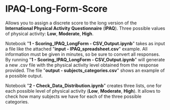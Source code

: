 # IPAQ-Long-Form-Score
Allows you to assign a discrete score to the long version of the **International Physical Activity Questionnaire** (**IPAQ**). Three possible values of physical activity: **Low**, **Moderate**, **High**.

Notebook "**1 - Scoring_IPAQ_LongForm - CSV_Output.ipynb**" takes as input a file like the attached "**input - IPAQ_spreadsheet.csv**" example. All information must be given in minutes, so be sure to convert all responses.
By running "**1 - Scoring_IPAQ_LongForm - CSV_Output.ipynb**" will generate a new .csv file with the physical activity level obtained from the response provided. The file "**output - subjects_categories.csv**" shows an example of a possible output.

Notebook "**2 - Check_Data_Distribution.ipynb**" creates three lists, one for each possible level of physical activity (**Low**, **Moderate**, **High**). It allows to check how many subjects we have for each of the three possible categories. 
